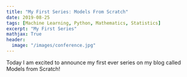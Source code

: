 ```yaml
---
title: "My First Series: Models From Scratch"
date: 2019-08-25
tags: [Machine Learning, Python, Mathematics, Statistics]
excerpt: "My First Series"
mathjax: True
header:
  image: "/images/conference.jpg"
---
```


Today I am excited to announce my first ever series on my blog called Models from
Scratch!
